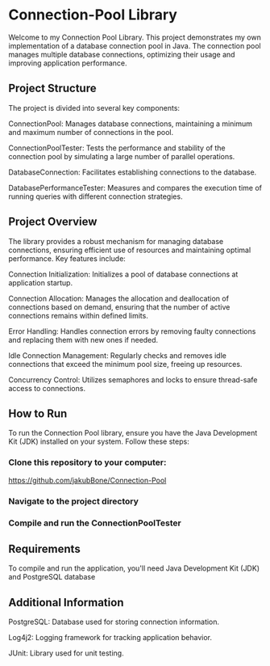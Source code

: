 # Connection-Pool Library

Welcome to my Connection Pool Library. This project demonstrates my own implementation of a database connection pool in Java. 
The connection pool manages multiple database connections, optimizing their usage and improving application performance.


## Project Structure
The project is divided into several key components:

ConnectionPool: Manages database connections, maintaining a minimum and maximum number of connections in the pool.

ConnectionPoolTester: Tests the performance and stability of the connection pool by simulating a large number of parallel operations.

DatabaseConnection: Facilitates establishing connections to the database.

DatabasePerformanceTester: Measures and compares the execution time of running queries with different connection strategies.



## Project Overview
The library provides a robust mechanism for managing database connections, ensuring efficient use of resources and maintaining optimal performance. 
Key features include:

Connection Initialization: Initializes a pool of database connections at application startup.

Connection Allocation: Manages the allocation and deallocation of connections based on demand, ensuring that the number of active connections remains within defined limits.

Error Handling: Handles connection errors by removing faulty connections and replacing them with new ones if needed.

Idle Connection Management: Regularly checks and removes idle connections that exceed the minimum pool size, freeing up resources.

Concurrency Control: Utilizes semaphores and locks to ensure thread-safe access to connections.


## How to Run

To run the Connection Pool library, ensure you have the Java Development Kit (JDK) installed on your system. 
Follow these steps:

### Clone this repository to your computer:
<https://github.com/jakubBone/Connection-Pool>

### Navigate to the project directory

### Compile and run the ConnectionPoolTester



## Requirements
To compile and run the application, you'll need Java Development Kit (JDK) and PostgreSQL database



## Additional Information
PostgreSQL: Database used for storing connection information.

Log4j2: Logging framework for tracking application behavior.

JUnit: Library used for unit testing.